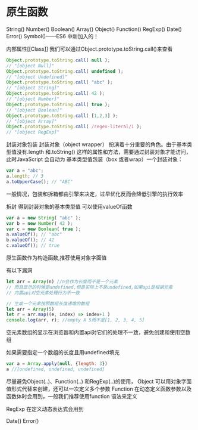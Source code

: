 # 原生函数
String()
Number()
Boolean()
Array()
Object()
Function()
RegExp()
Date()
Error()
Symbol()——ES6 中新加入的！

内部属性[[Class]]
我们可以通过Object.prototype.toString.call()来查看
```js
Object.prototype.toString.call( null );
// "[object Null]"
Object.prototype.toString.call( undefined );
// "[object Undefined]"
Object.prototype.toString.call( "abc" );
// "[object String]"
Object.prototype.toString.call( 42 );
// "[object Number]"
Object.prototype.toString.call( true );
// "[object Boolean]"
Object.prototype.toString.call( [1,2,3] );
// "[object Array]"
Object.prototype.toString.call( /regex-literal/i );
// "[object RegExp]"
```
封装对象包装
封装对象（object wrapper） 扮演着十分重要的角色。由于基本类型值没有.length
和.toString() 这样的属性和方法，需要通过封装对象才能访问，此时JavaScript 会自动为
基本类型值包装（box 或者wrap）一个封装对象：
```js
var a = "abc";
a.length; // 3
a.toUpperCase(); // "ABC"
```
一般情况，包装和拆箱都由引擎来决定，过早优化反而会降低引擎的执行效率

拆封 得到封装对象的基本类型值 可以使用valueOf函数
```js
var a = new String( "abc" );
var b = new Number( 42 );
var c = new Boolean( true );
a.valueOf(); // "abc"
b.valueOf(); // 42
c.valueOf(); // true
```

原生函数作为构造函数,推荐使用对象字面值

有以下漏洞
```js
let arr = Array(n) //n会作为长度而不是一个元素
// 而且显示的时候是undefined,但是实际上不是undefined,如果api是根据元素
// 内置api对空元素处理行为不一致

// 生成一个元素按照数组长度递增的数组
let arr = Array(5)
let r = arr.map((e, index) => index+1 )
console.log(arr, r); //empty X 5而不是[1, 2, 3, 4, 5]
```
空元素数组的显示在浏览器和内置api对它们的处理不一致，避免创建和使用空数组

如果需要指定一个数组的长度且用undefined填充
```js
var a = Array.apply(null, {length: 3})
a //[undefined, undefined, undefined]
```
尽量避免Object(..)、Function(..) 和RegExp(..)的使用，
Object 可以用对象字面值形式代替来创建，还可以一次定义多个参数
Function 在动态定义函数参数以及函数体时会用到，一般我们推荐使用function 语法来定义

RegExp 在定义动态表达式会用到

Date() Error()
